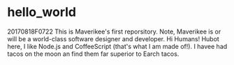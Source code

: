 # hello_world
20170818F0722 This is Maverikee's first reporsitory. Note, Maverikee is or will be a world-class software designer and developer. 
Hi Humans!
Hubot here, I like Node.js and CoffeeScript (that's what I am made of!).
I havee had tacos on the moon an find them far superior to Earch tacos.
